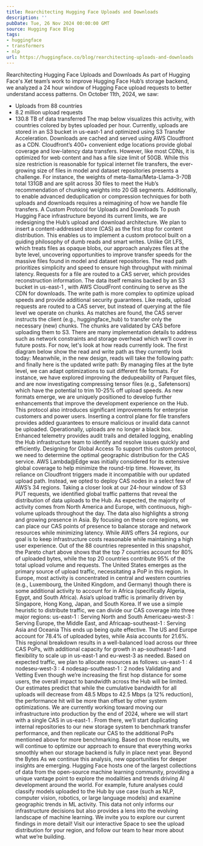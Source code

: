 ```yaml
---
title: Rearchitecting Hugging Face Uploads and Downloads
description: ''
pubDate: Tue, 26 Nov 2024 00:00:00 GMT
source: Hugging Face Blog
tags:
- huggingface
- transformers
- nlp
url: https://huggingface.co/blog/rearchitecting-uploads-and-downloads
---
```


Rearchitecting Hugging Face Uploads and Downloads
As part of Hugging Face's Xet team’s work to improve Hugging Face Hub’s storage backend, we analyzed a 24 hour window of Hugging Face upload requests to better understand access patterns. On October 11th, 2024, we saw:
- Uploads from 88 countries
- 8.2 million upload requests
- 130.8 TB of data transferred
The map below visualizes this activity, with countries colored by bytes uploaded per hour.
Currently, uploads are stored in an S3 bucket in us-east-1
and optimized using S3 Transfer Acceleration. Downloads are cached and served using AWS Cloudfront as a CDN. Cloudfront’s 400+ convenient edge locations provide global coverage and low-latency data transfers. However, like most CDNs, it is optimized for web content and has a file size limit of 50GB.
While this size restriction is reasonable for typical internet file transfers, the ever-growing size of files in model and dataset repositories presents a challenge. For instance, the weights of meta-llama/Meta-Llama-3-70B total 131GB and are split across 30 files to meet the Hub’s recommendation of chunking weights into 20 GB segments. Additionally, to enable advanced deduplication or compression techniques for both uploads and downloads requires a reimagining of how we handle file transfers.
A Custom Protocol for Uploads and Downloads
To push Hugging Face infrastructure beyond its current limits, we are redesigning the Hub’s upload and download architecture. We plan to insert a content-addressed store (CAS) as the first stop for content distribution. This enables us to implement a custom protocol built on a guiding philosophy of dumb reads and smart writes. Unlike Git LFS, which treats files as opaque blobs, our approach analyzes files at the byte level, uncovering opportunities to improve transfer speeds for the massive files found in model and dataset repositories.
The read path prioritizes simplicity and speed to ensure high throughput with minimal latency. Requests for a file are routed to a CAS server, which provides reconstruction information. The data itself remains backed by an S3 bucket in us-east-1
, with AWS CloudFront continuing to serve as the CDN for downloads.
The write path is more complex to optimize upload speeds and provide additional security guarantees. Like reads, upload requests are routed to a CAS server, but instead of querying at the file level we operate on chunks. As matches are found, the CAS server instructs the client (e.g., huggingface_hub) to transfer only the necessary (new) chunks. The chunks are validated by CAS before uploading them to S3.
There are many implementation details to address such as network constraints and storage overhead which we’ll cover in future posts. For now, let's look at how reads currently look. The first diagram below show the read and write path as they currently look today:
Meanwhile, in the new design, reads will take the following path:
and finally here is the updated write path:
By managing files at the byte level, we can adapt optimizations to suit different file formats. For instance, we have explored improving the dedupeability of Parquet files, and are now investigating compressing tensor files (e.g., Safetensors) which have the potential to trim 10-25% off upload speeds. As new formats emerge, we are uniquely positioned to develop further enhancements that improve the development experience on the Hub.
This protocol also introduces significant improvements for enterprise customers and power users. Inserting a control plane for file transfers provides added guarantees to ensure malicious or invalid data cannot be uploaded. Operationally, uploads are no longer a black box. Enhanced telemetry provides audit trails and detailed logging, enabling the Hub infrastructure team to identify and resolve issues quickly and efficiently.
Designing for Global Access
To support this custom protocol, we need to determine the optimal geographic distribution for the CAS service. AWS Lambda@Edge was initially considered for its extensive global coverage to help minimize the round-trip time. However, its reliance on Cloudfront triggers made it incompatible with our updated upload path. Instead, we opted to deploy CAS nodes in a select few of AWS’s 34 regions.
Taking a closer look at our 24-hour window of S3 PUT requests, we identified global traffic patterns that reveal the distribution of data uploads to the Hub. As expected, the majority of activity comes from North America and Europe, with continuous, high-volume uploads throughout the day. The data also highlights a strong and growing presence in Asia. By focusing on these core regions, we can place our CAS points of presence to balance storage and network resources while minimizing latency.
While AWS offers 34 regions, our goal is to keep infrastructure costs reasonable while maintaining a high user experience. Out of the 88 countries represented in this snapshot, the Pareto chart above shows that the top 7 countries account for 80% of uploaded bytes, while the top 20 countries contribute 95% of the total upload volume and requests.
The United States emerges as the primary source of upload traffic, necessitating a PoP in this region. In Europe, most activity is concentrated in central and western countries (e.g., Luxembourg, the United Kingdom, and Germany) though there is some additional activity to account for in Africa (specifically Algeria, Egypt, and South Africa). Asia’s upload traffic is primarily driven by Singapore, Hong Kong, Japan, and South Korea.
If we use a simple heuristic to distribute traffic, we can divide our CAS coverage into three major regions:
us-east-1
: Serving North and South Americaeu-west-3
: Serving Europe, the Middle East, and Africaap-southeast-1
: Serving Asia and Oceania
This ends up being quite effective. The US and Europe account for 78.4% of uploaded bytes, while Asia accounts for 21.6%.
This regional breakdown results in a well-balanced load across our three CAS PoPs, with additional capacity for growth in ap-southeast-1
and flexibility to scale up in us-east-1
and eu-west-3
as needed.
Based on expected traffic, we plan to allocate resources as follows:
us-east-1
: 4 nodeseu-west-3
: 4 nodesap-southeast-1
: 2 nodes
Validating and Vetting
Even though we’re increasing the first hop distance for some users, the overall impact to bandwidth across the Hub will be limited. Our estimates predict that while the cumulative bandwidth for all uploads will decrease from 48.5 Mbps to 42.5 Mbps (a 12% reduction), the performance hit will be more than offset by other system optimizations.
We are currently working toward moving our infrastructure into production by the end of 2024, where we will start with a single CAS in us-east-1
. From there, we’ll start duplicating internal repositories to our new storage system to benchmark transfer performance, and then replicate our CAS to the additional PoPs mentioned above for more benchmarking. Based on those results, we will continue to optimize our approach to ensure that everything works smoothly when our storage backend is fully in place next year.
Beyond the Bytes
As we continue this analysis, new opportunities for deeper insights are emerging. Hugging Face hosts one of the largest collections of data from the open-source machine learning community, providing a unique vantage point to explore the modalities and trends driving AI development around the world.
For example, future analyses could classify models uploaded to the Hub by use case (such as NLP, computer vision, robotics, or large language models) and examine geographic trends in ML activity. This data not only informs our infrastructure decisions but also provides a lens into the evolving landscape of machine learning.
We invite you to explore our current findings in more detail! Visit our interactive Space to see the upload distribution for your region, and follow our team to hear more about what we’re building.